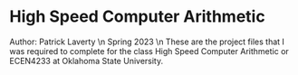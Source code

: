 # High Speed Computer Arithmetic
Author: Patrick Laverty \n
Spring 2023 \n
These are the project files that I was required to complete for the class High Speed Computer Arithmetic or ECEN4233 at Oklahoma State University.
